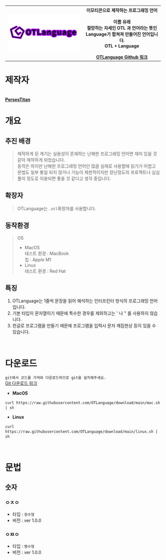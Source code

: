 <table>
  <th width="50%" align=center>
    <img src="https://github.com/OTLanguage/.github/blob/main/banner.png?raw=true"/>  
  </th>
  <th width="50%" align=center>
    이모티콘으로 제작하는 프로그래밍 언어<br><br>
    이름 유래 <br>
    절망하는 자세인 OTL 과 언어라는 뜻인 Language가 합쳐져 만들어진 언어입니다.<br>
    OTL + Language <br><br>
    <a href="https://github.com/OTLanguage">OTLanguage Github 링크</a>
  </th>
</table>


# 제작자
<div align=left>
  <a href="https://github.com/PersesTitan">
  <img src="https://avatars.githubusercontent.com/PersesTitan" width="100px;" alt=""/>
  <br><b align=center>PersesTitan</b></a>    
</div>

# 개요
## 추진 배경
> 제작하게 된 계기는 실용성이 존재하는 난해한 프로그래밍 언어면 재미 있을 것 같아 제작하게 되었습니다. <br>
> 동작은 하지만 난해한 프로그래밍 언어인 많큼 실제로 사용할때 읽기가 어렵고 문법도 일부 통일 되지 않거나 기능이 제한적이지만 장난정도의 프로젝트나 심심풀이 정도로 이용되면 좋을 것 같다고 생각 중입니다.
## 확장자
> OTLanguage는 ```.otl```확장자를 사용합니다.
## 동작환경
> OS
> - MacOS <br>
>   테스트 환경 : MacBook <br>
>   칩 : Apple M1 <br>
> - Linux <br>
>   테스트 환경 : Red Hat

## 특징
1. OTLanguage는 1줄씩 문장을 읽어 해석하는 인터프린터 방식의 프로그래밍 언어입니다. <br>
2. 기본 타입이 문자열이기 때문에 특수한 경우를 제외하고는 ' 나 " 를 사용하지 않습니다. <br>
3. 한글로 프로그램을 만들기 때문에 프로그램을 입력시 문자 깨짐현상 등이 있을 수 있습니다.

<br>

# 다운로드
```git에서 코드를 가져와 다운로드하므로 git을 설치해주세요.``` <br>
[Git 다운로드 링크](https://git-scm.com/downloads)
- **MacOS**
```shell
curl https://raw.githubusercontent.com/OTLanguage/download/main/mac.sh | sh
```
- **Linux**
```shell
curl https://raw.githubusercontent.com/OTLanguage/download/main/linux.sh | sh
```
<br>

# 문법

## 숫자
### ㅇㅈㅇ
 - 타입 : ```정수형```
 - 버전 : ver 1.0.0

### ㅇㅉㅇ
 - 타입 : ```쩡수형```
 - 버전 : ver 1.0.0
